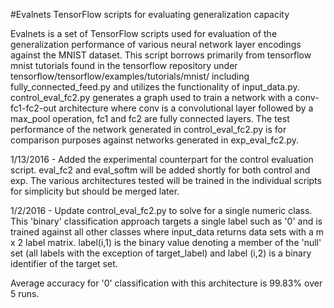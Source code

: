 #Evalnets
TensorFlow scripts for evaluating generalization capacity

Evalnets is a set of TensorFlow scripts used for evaluation of the generalization performance of various neural network layer encodings against the MNIST dataset. This script borrows primarily from tensorflow mnist tutorials found in the tensorflow repository under tensorflow/tensorflow/examples/tutorials/mnist/ including fully_connected_feed.py and utilizes the functionality of input_data.py. control_eval_fc2.py generates a graph used to train a network with a conv-fc1-fc2-out architecture where conv is a convolutional layer followed by a max_pool operation, fc1 and fc2 are fully connected layers. The test performance of the network generated in control_eval_fc2.py is for comparison purposes against networks generated in exp_eval_fc2.py.

1/13/2016 -
Added the experimental counterpart for the control evaluation script. eval_fc2 and eval_softm will be added shortly for both control and exp. The various architectures tested will be trained in the individual scripts for simplicity but should be merged later.

1/2/2016 - 
Update control_eval_fc2.py to solve for a single numeric class. This 'binary' classification approach targets a single label such as '0' and is trained against all other classes where input_data returns data sets with a m x 2 label matrix. label(i,1) is the binary value denoting a member of the 'null' set (all labels with the exception of target_label) and label (i,2) is a binary identifier of the target set.

Average accuracy for '0' classification with this architecture is 99.83% over 5 runs. 
